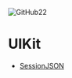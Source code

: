 ![GitHub22](https://user-images.githubusercontent.com/56388642/155749638-0fe21cd9-1cde-45e5-ae37-8faf35614ab8.png)

# UIKit

- [SessionJSON](https://github.com/AlexanderRozhdestvenskiy/UIKit/tree/main/SessionJSON)
